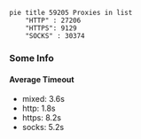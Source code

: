 
```mermaid
pie title 59205 Proxies in list
    "HTTP" : 27206
    "HTTPS": 9129
    "SOCKS" : 30374
```

### Some Info
#### Average Timeout

- mixed: 3.6s
- http: 1.8s
- https: 8.2s
- socks: 5.2s